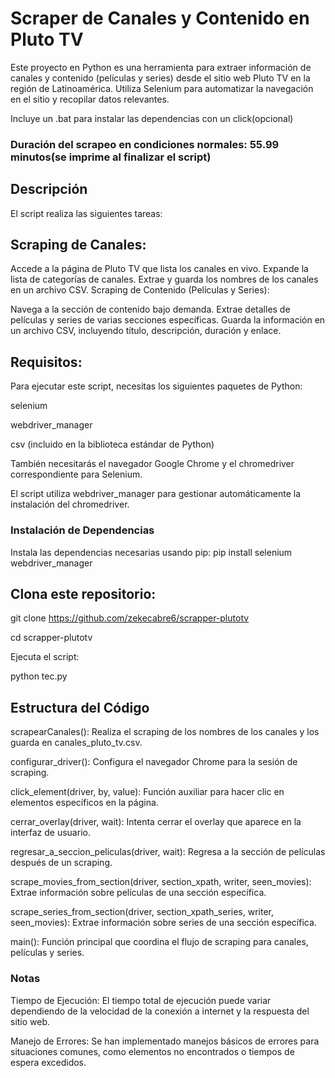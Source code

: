 # Scraper de Canales y Contenido en Pluto TV
Este proyecto en Python es una herramienta para extraer información de canales y contenido (películas y series) desde el sitio web Pluto TV en la región de Latinoamérica. Utiliza Selenium para automatizar la navegación en el sitio y recopilar datos relevantes.

Incluye un .bat para instalar las dependencias con un click(opcional)

### Duración del scrapeo en condiciones normales: 55.99 minutos(se imprime al finalizar el script)

## Descripción
El script realiza las siguientes tareas:

## Scraping de Canales:

Accede a la página de Pluto TV que lista los canales en vivo.
Expande la lista de categorías de canales.
Extrae y guarda los nombres de los canales en un archivo CSV.
Scraping de Contenido (Películas y Series):

Navega a la sección de contenido bajo demanda.
Extrae detalles de películas y series de varias secciones específicas.
Guarda la información en un archivo CSV, incluyendo título, descripción, duración y enlace.
## Requisitos:
Para ejecutar este script, necesitas los siguientes paquetes de Python:

selenium

webdriver_manager

csv (incluido en la biblioteca estándar de Python)

También necesitarás el navegador Google Chrome y el chromedriver correspondiente para Selenium. 

El script utiliza webdriver_manager para gestionar automáticamente la instalación del chromedriver.

### Instalación de Dependencias
Instala las dependencias necesarias usando pip:
pip install selenium webdriver_manager

## Clona este repositorio:
git clone https://github.com/zekecabre6/scrapper-plutotv

cd scrapper-plutotv

Ejecuta el script:


python tec.py


## Estructura del Código
scrapearCanales(): Realiza el scraping de los nombres de los canales y los guarda en canales_pluto_tv.csv.

configurar_driver(): Configura el navegador Chrome para la sesión de scraping.

click_element(driver, by, value): Función auxiliar para hacer clic en elementos específicos en la página.

cerrar_overlay(driver, wait): Intenta cerrar el overlay que aparece en la interfaz de usuario.

regresar_a_seccion_peliculas(driver, wait): Regresa a la sección de películas después de un scraping.

scrape_movies_from_section(driver, section_xpath, writer, seen_movies): Extrae información sobre películas de una sección específica.

scrape_series_from_section(driver, section_xpath_series, writer, seen_movies): Extrae información sobre series de una sección específica.

main(): Función principal que coordina el flujo de scraping para canales, películas y series.


### Notas
Tiempo de Ejecución: El tiempo total de ejecución puede variar dependiendo de la velocidad de la conexión a internet y la respuesta del sitio web.

Manejo de Errores: Se han implementado manejos básicos de errores para situaciones comunes, como elementos no encontrados o tiempos de espera excedidos.
